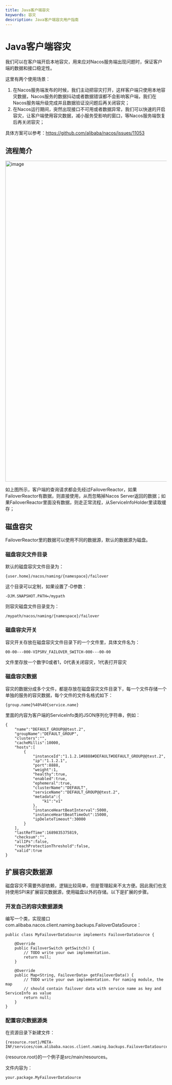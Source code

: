```yaml
---
title: Java客户端容灾
keywords: 容灾
description: Java客户端容灾用户指南
---
```


# Java客户端容灾

我们可以在客户端开启本地容灾，用来应对Nacos服务端出现问题时，保证客户端的数据和接口稳定性。

这里有两个使用场景：

1. 在Nacos服务端发布的时候，我们主动把容灾打开，这样客户端只使用本地容灾数据，Nacos服务的数据抖动或者数据错误都不会影响客户端，我们在Nacos服务端升级完成并且数据验证没问题后再关闭容灾；
2. 在Nacos运行期间，突然出现接口不可用或者数据异常，我们可以快速的开启容灾，让客户端使用容灾数据，减小服务受影响的窗口，等Nacos服务端恢复后再关闭容灾；

具体方案可以参考：https://github.com/alibaba/nacos/issues/11053

## 流程简介

<img width="1000" alt="image" src="https://github.com/alibaba/nacos/assets/4593375/f9011075-11b8-401b-9dbb-1366347a9a44">

如上图所示，客户端的查询请求都会先经过FailoverReactor，如果FailoverReactor有数据，则直接使用，从而忽略掉Nacos Server返回的数据；如果FailoverReactor里面没有数据，则走正常流程，从ServiceInfoHolder里读取缓存；

## 磁盘容灾

FailoverReactor里的数据可以使用不同的数据源，默认的数据源为磁盘。

### 磁盘容灾文件目录

默认的磁盘容灾文件目录为：

```
{user.home}/nacos/naming/{namespace}/failover
```

这个目录可以定制，如果设置了-D参数：

```
-DJM.SNAPSHOT.PATH=/mypath
```

则容灾磁盘文件目录变为：

```
/mypath/nacos/naming/{namespace}/failover
```

### 磁盘容灾开关

容灾开关存放在磁盘容灾文件目录下的一个文件里，具体文件名为：

```
00-00---000-VIPSRV_FAILOVER_SWITCH-000---00-00
```

文件里存放一个数字0或者1，0代表关闭容灾，1代表打开容灾

### 磁盘容灾数据

容灾的数据分成多个文件，都是存放在磁盘容灾文件目录下，每一个文件存储一个单独的服务的容灾数据，每个文件的文件名格式如下：

```
{group.name}%40%40{service.name}
```

里面的内容为客户端的ServiceInfo类的JSON序列化字符串，例如：

```
{
    "name":"DEFAULT_GROUP@@test.2",
    "groupName":"DEFAULT_GROUP",
    "clusters":"",
    "cacheMillis":10000,
    "hosts":[
        {
            "instanceId":"1.1.2.1#8888#DEFAULT#DEFAULT_GROUP@@test.2",
            "ip":"1.1.2.1",
            "port":8888,
            "weight":1,
            "healthy":true,
            "enabled":true,
            "ephemeral":true,
            "clusterName":"DEFAULT",
            "serviceName":"DEFAULT_GROUP@@test.2",
            "metadata":{
                "k1":"v1"
            },
            "instanceHeartBeatInterval":5000,
            "instanceHeartBeatTimeOut":15000,
            "ipDeleteTimeout":30000
        }
    ],
    "lastRefTime":1689835375819,
    "checksum":"",
    "allIPs":false,
    "reachProtectionThreshold":false,
    "valid":true
}
```

## 扩展容灾数据源

磁盘容灾不需要外部依赖，逻辑比较简单，但是管理起来不太方便。因此我们也支持使用SPI来扩展容灾数据源，使用磁盘以外的存储。以下是扩展的步骤。

### 开发自己的容灾数据源类

编写一个类，实现接口com.alibaba.nacos.client.naming.backups.FailoverDataSource：

```
public class MyFailoverDataSource implements FailoverDataSource {
    
    @Override
    public FailoverSwitch getSwitch() {
        // TODO write your own implementation.
        return null;
    }
    
    @Override
    public Map<String, FailoverData> getFailoverData() {
        // TODO write your own implementation. For naming module, the map
        // should contain failover data with service name as key and ServiceInfo as value
        return null;
    }
}
```

### 配置容灾数据源类

在资源目录下新建文件：

```
{resource.root}/META-INF/services/com.alibaba.nacos.client.naming.backups.FailoverDataSource
```

{resource.root}的一个例子是src/main/resources。

文件内容为：

```
your.package.MyFailoverDataSource
```
